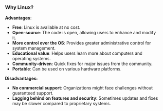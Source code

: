 
### Why Linux?

**Advantages:**
- **Free**: Linux is available at no cost.
- **Open-source**: The code is open, allowing users to enhance and modify it.
- **More control over the OS**: Provides greater administrative control for system management.
- **Educational value**: Helps users learn more about computers and operating systems.
- **Community-driven**: Quick fixes for major issues from the community.
- **Portable**: Can be used on various hardware platforms.

**Disadvantages:**
- **No commercial support**: Organizations might face challenges without guaranteed support.
- **Lagging behind on features and security**: Sometimes updates and fixes may be slower compared to proprietary systems.

